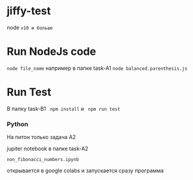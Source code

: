 # jiffy-test

node 
`v10 и больше`

# Run NodeJs code
`
node file_name
`
например в папке task-A1 
`node balanced.parenthesis.js`


# Run Test 
В папку task-B1 
` npm install` и ` npm run test`

### Python

На питон только задача A2

jupiter notebook в папке task-A2
```
non_fibonacci_numbers.ipynb
```
открывается в google colabs и запускается сразу программа
